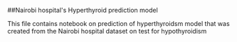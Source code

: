 ##Nairobi hospital's Hyperthyroid prediction model

This file contains notebook on prediction of hyperthyroidsm model that was created from the Nairobi hospital dataset on  test for hypothyroidism
